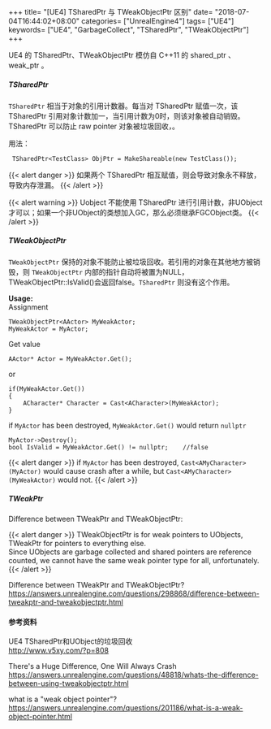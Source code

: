 +++
title= "[UE4] TSharedPtr 与 TWeakObjectPtr 区别"
date= "2018-07-04T16:44:02+08:00"
categories= ["UnrealEngine4"]
tags= ["UE4"]
keywords= ["UE4", "GarbageCollect", "TSharedPtr", "TWeakObjectPtr"]
+++

UE4 的 TSharedPtr、TWeakObjectPtr 模仿自 C++11 的 shared_ptr 、 weak_ptr 。

##### TSharedPtr
`TSharedPtr` 相当于对象的引用计数器。每当对 TSharedPtr 赋值一次，该 TSharedPtr 引用对象计数加一，当引用计数为0时，则该对象被自动销毁。TSharedPtr 可以防止 raw pointer 对象被垃圾回收，。

用法：

     TSharedPtr<TestClass> ObjPtr = MakeShareable(new TestClass());
     
{{< alert danger >}}
如果两个 TSharedPtr 相互赋值，则会导致对象永不释放，导致内存泄漏。
{{< /alert >}}

{{< alert warning >}}
Uobject 不能使用 TSharedPtr 进行引用计数，非UObject才可以；如果一个非UObject的类想加入GC，那么必须继承FGCObject类。
{{< /alert >}}

##### TWeakObjectPtr
`TWeakObjectPtr` 保持的对象不能防止被垃圾回收。若引用的对象在其他地方被销毁，则 `TWeakObjectPtr` 内部的指针自动将被置为NULL，TWeakObjectPtr::IsValid()会返回false。`TSharedPtr` 则没有这个作用。

**Usage:**  
Assignment

	TWeakObjectPtr<AActor> MyWeakActor;
	MyWeakActor = MyActor;
	
Get value

	AActor* Actor = MyWeakActor.Get();
	
or

	if(MyWeakActor.Get())
	{
		ACharacter* Character = Cast<ACharacter>(MyWeakActor);
	}
	
if `MyActor` has been destroyed, `MyWeakActor.Get()` would return `nullptr`

	MyActor->Destroy();
	bool IsValid = MyWeakActor.Get() != nullptr;	//false
	
{{< alert danger >}}
if `MyActor` has been destroyed, `Cast<AMyCharacter>(MyActor)` would cause crash after a while, but `Cast<AMyCharacter>(MyWeakActor)` would not.
{{< /alert >}}

	 
##### TWeakPtr

Difference between TWeakPtr and TWeakObjectPtr:

{{< alert danger >}}
TWeakObjectPtr is for weak pointers to UObjects, TWeakPtr for pointers to everything else.  
Since UObjects are garbage collected and shared pointers are reference counted, we cannot have the same weak pointer type for all, unfortunately.
{{< /alert >}}
	

Difference between TWeakPtr and TWeakObjectPtr?  
https://answers.unrealengine.com/questions/298868/difference-between-tweakptr-and-tweakobjectptr.html

#### 参考资料

UE4 TSharedPtr和UObject的垃圾回收  
http://www.v5xy.com/?p=808

There's a Huge Difference, One Will Always Crash  
https://answers.unrealengine.com/questions/48818/whats-the-difference-between-using-tweakobjectptr.html

what is a "weak object pointer"?  
https://answers.unrealengine.com/questions/201186/what-is-a-weak-object-pointer.html